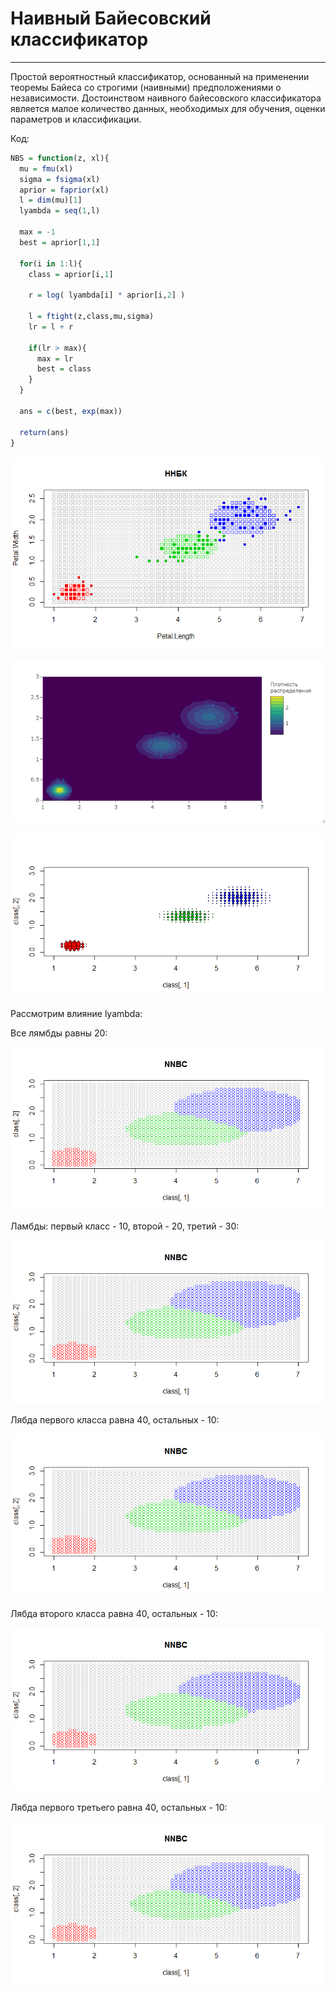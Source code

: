 # Наивный Байесовский классификатор

---

Простой вероятностный классификатор, основанный на применении теоремы Байеса со строгими (наивными) предположениями о независимости. Достоинством наивного байесовского классификатора является малое количество данных, необходимых для обучения, оценки параметров и классификации.

Код:

```R
NBS = function(z, xl){
  mu = fmu(xl)
  sigma = fsigma(xl)
  aprior = faprior(xl)
  l = dim(mu)[1]
  lyambda = seq(1,l)
  
  max = -1
  best = aprior[1,1]
  
  for(i in 1:l){
    class = aprior[i,1]
    
    r = log( lyambda[i] * aprior[i,2] )
    
    l = ftight(z,class,mu,sigma)
    lr = l + r
    
    if(lr > max){
      max = lr
      best = class
    }
  }
  
  ans = c(best, exp(max))
  
  return(ans)
}
```

![Ну нет ее и все! Отстань!](/NBC/NNBC1.png)

![Ну нет ее и все! Отстань!](/NBC/NNBC4.png)

![Ну нет ее и все! Отстань!](/NBC/NNBC3.png)

Рассмотрим влияние lyambda:

Все лямбды равны 20: 

![Ну нет ее и все! Отстань!](/NBC/NNBC11.png)

Ламбды: первый класс - 10, второй - 20, третий - 30:

![Ну нет ее и все! Отстань!](/NBC/NNBC12.png)

Лябда первого класса равна 40, остальных - 10:

![Ну нет ее и все! Отстань!](/NBC/NNBC13.png)

Лябда второго класса равна 40, остальных - 10:

![Ну нет ее и все! Отстань!](/NBC/NNBC14.png)

Лябда первого третьего равна 40, остальных - 10:

![Ну нет ее и все! Отстань!](/NBC/NNBC15.png)
